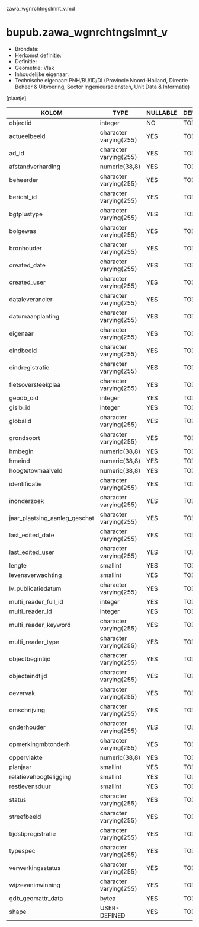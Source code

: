 zawa_wgnrchtngslmnt_v.md

# bupub.zawa_wgnrchtngslmnt_v


* Brondata: 
* Herkomst definitie: 
* Definitie: 
* Geometrie: Vlak
* Inhoudelijke eigenaar: 
* Technische eigenaar: PNH/BU/ID/DI (Provincie Noord-Holland, Directie Beheer & Uitvoering, Sector Ingenieursdiensten, Unit Data & Informatie)

[plaatje]


|KOLOM                            |TYPE                       |NULLABLE|DEFINITIE|
|------                           |----                       |-----   |-----    |
|objectid                         |integer                    |NO      |TODO|
|actueelbeeld                     |character varying(255)     |YES     |TODO|
|ad_id                            |character varying(255)     |YES     |TODO|
|afstandverharding                |numeric(38,8)              |YES     |TODO|
|beheerder                        |character varying(255)     |YES     |TODO|
|bericht_id                       |character varying(255)     |YES     |TODO|
|bgtplustype                      |character varying(255)     |YES     |TODO|
|bolgewas                         |character varying(255)     |YES     |TODO|
|bronhouder                       |character varying(255)     |YES     |TODO|
|created_date                     |character varying(255)     |YES     |TODO|
|created_user                     |character varying(255)     |YES     |TODO|
|dataleverancier                  |character varying(255)     |YES     |TODO|
|datumaanplanting                 |character varying(255)     |YES     |TODO|
|eigenaar                         |character varying(255)     |YES     |TODO|
|eindbeeld                        |character varying(255)     |YES     |TODO|
|eindregistratie                  |character varying(255)     |YES     |TODO|
|fietsoversteekplaa               |character varying(255)     |YES     |TODO|
|geodb_oid                        |integer                    |YES     |TODO|
|gisib_id                         |integer                    |YES     |TODO|
|globalid                         |character varying(255)     |YES     |TODO|
|grondsoort                       |character varying(255)     |YES     |TODO|
|hmbegin                          |numeric(38,8)              |YES     |TODO|
|hmeind                           |numeric(38,8)              |YES     |TODO|
|hoogtetovmaaiveld                |numeric(38,8)              |YES     |TODO|
|identificatie                    |character varying(255)     |YES     |TODO|
|inonderzoek                      |character varying(255)     |YES     |TODO|
|jaar_plaatsing_aanleg_geschat    |character varying(255)     |YES     |TODO|
|last_edited_date                 |character varying(255)     |YES     |TODO|
|last_edited_user                 |character varying(255)     |YES     |TODO|
|lengte                           |smallint                   |YES     |TODO|
|levensverwachting                |smallint                   |YES     |TODO|
|lv_publicatiedatum               |character varying(255)     |YES     |TODO|
|multi_reader_full_id             |integer                    |YES     |TODO|
|multi_reader_id                  |integer                    |YES     |TODO|
|multi_reader_keyword             |character varying(255)     |YES     |TODO|
|multi_reader_type                |character varying(255)     |YES     |TODO|
|objectbegintijd                  |character varying(255)     |YES     |TODO|
|objecteindtijd                   |character varying(255)     |YES     |TODO|
|oevervak                         |character varying(255)     |YES     |TODO|
|omschrijving                     |character varying(255)     |YES     |TODO|
|onderhouder                      |character varying(255)     |YES     |TODO|
|opmerkingmbtonderh               |character varying(255)     |YES     |TODO|
|oppervlakte                      |numeric(38,8)              |YES     |TODO|
|planjaar                         |smallint                   |YES     |TODO|
|relatievehoogteligging           |smallint                   |YES     |TODO|
|restlevensduur                   |smallint                   |YES     |TODO|
|status                           |character varying(255)     |YES     |TODO|
|streefbeeld                      |character varying(255)     |YES     |TODO|
|tijdstipregistratie              |character varying(255)     |YES     |TODO|
|typespec                         |character varying(255)     |YES     |TODO|
|verwerkingsstatus                |character varying(255)     |YES     |TODO|
|wijzevaninwinning                |character varying(255)     |YES     |TODO|
|gdb_geomattr_data                |bytea                      |YES     |TODO|
|shape                            |USER-DEFINED               |YES     |TODO|
